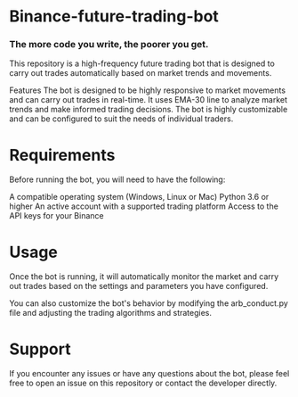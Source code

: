 # Binance-future-trading-bot
### The more code you write, the poorer you get.

This repository is a high-frequency future trading bot that is designed to carry out trades automatically based on market trends and movements.

Features
The bot is designed to be highly responsive to market movements and can carry out trades in real-time.
It uses EMA-30 line to analyze market trends and make informed trading decisions.
The bot is highly customizable and can be configured to suit the needs of individual traders.

# Requirements
Before running the bot, you will need to have the following:

A compatible operating system (Windows, Linux or Mac)
Python 3.6 or higher
An active account with a supported trading platform
Access to the API keys for your Binance

# Usage
Once the bot is running, it will automatically monitor the market and carry out trades based on the settings and parameters you have configured.

You can also customize the bot's behavior by modifying the arb_conduct.py file and adjusting the trading algorithms and strategies.

# Support
If you encounter any issues or have any questions about the bot, please feel free to open an issue on this repository or contact the developer directly.
